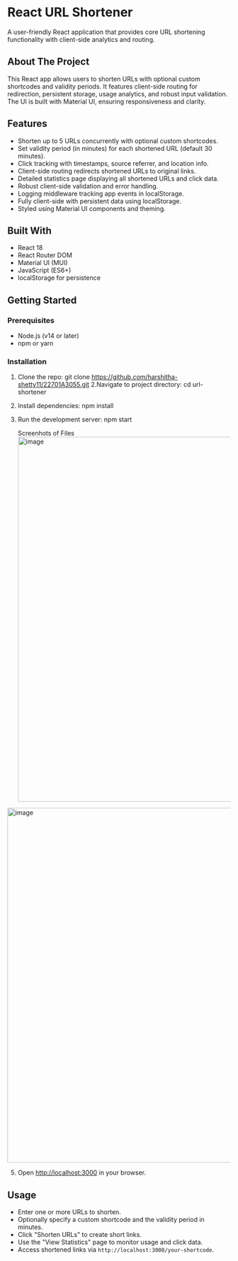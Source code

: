 # React URL Shortener

A user-friendly React application that provides core URL shortening functionality with client-side analytics and routing.

## About The Project

This React app allows users to shorten URLs with optional custom shortcodes and validity periods. It features client-side routing for redirection, persistent storage, usage analytics, and robust input validation. The UI is built with Material UI, ensuring responsiveness and clarity.

## Features

- Shorten up to 5 URLs concurrently with optional custom shortcodes.
- Set validity period (in minutes) for each shortened URL (default 30 minutes).
- Click tracking with timestamps, source referrer, and location info.
- Client-side routing redirects shortened URLs to original links.
- Detailed statistics page displaying all shortened URLs and click data.
- Robust client-side validation and error handling.
- Logging middleware tracking app events in localStorage.
- Fully client-side with persistent data using localStorage.
- Styled using Material UI components and theming.

## Built With

- React 18
- React Router DOM
- Material UI (MUI)
- JavaScript (ES6+)
- localStorage for persistence

## Getting Started

### Prerequisites

- Node.js (v14 or later)
- npm or yarn

### Installation
1. Clone the repo:
   git clone https://github.com/harshitha-shetty11/22701A3055.git
2.Navigate to project directory:
  cd url-shortener
3. Install dependencies:
  npm install
4. Run the development server:
   npm start



   Screenhots of Files
   <img width="1907" height="824" alt="image" src="https://github.com/user-attachments/assets/d8e51376-3705-47b6-89ed-34fd4c3c0da1" />
<img width="1898" height="801" alt="image" src="https://github.com/user-attachments/assets/6d22a41f-1931-401b-a613-f9a8590b2720" />

5. Open [http://localhost:3000](http://localhost:3000) in your browser.

## Usage

- Enter one or more URLs to shorten.
- Optionally specify a custom shortcode and the validity period in minutes.
- Click "Shorten URLs" to create short links.
- Use the "View Statistics" page to monitor usage and click data.
- Access shortened links via `http://localhost:3000/your-shortcode`.
